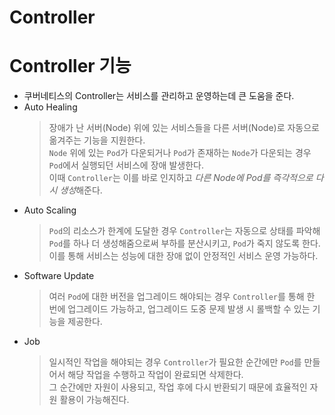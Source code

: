 Controller
===
# Controller 기능
* 쿠버네티스의 Controller는 서비스를 관리하고 운영하는데 큰 도움을 준다.
* Auto Healing
  > 장애가 난 서버(Node) 위에 있는 서비스들을 다른 서버(Node)로 자동으로 옮겨주는 기능을 지원한다.  
  > `Node` 위에 있는 `Pod`가 다운되거나 `Pod`가 존재하는 `Node`가 다운되는 경우 `Pod`에서 실행되던 서비스에 장애 발생한다.    
  > 이때 `Controller`는 이를 바로 인지하고 *다른 Node에 Pod를 즉각적으로 다시 생성*해준다.  
* Auto Scaling
  > `Pod`의 리소스가 한계에 도달한 경우 `Controller`는 자동으로 상태를 파악해 `Pod`를 하나 더 생성해줌으로써 부하를 분산시키고, `Pod`가 죽지 않도록 한다.
  > 이를 통해 서비스는 성능에 대한 장애 없이 안정적인 서비스 운영 가능하다.  
* Software Update
  > 여러 `Pod`에 대한 버전을 업그레이드 해야되는 경우 `Controller`를 통해 한 번에 업그레이드 가능하고, 업그레이드 도중 문제 발생 시 롤백할 수 있는 기능을 제공한다.
* Job
  > 일시적인 작업을 해야되는 경우 `Controller`가 필요한 순간에만 `Pod`를 만들어서 해당 작업을 수행하고 작업이 완료되면 삭제한다.  
  > 그 순간에만 자원이 사용되고, 작업 후에 다시 반환되기 때문에 효율적인 자원 활용이 가능해진다.
